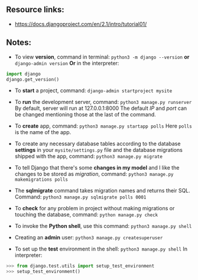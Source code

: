 ## Resource links:
  - https://docs.djangoproject.com/en/2.1/intro/tutorial01/

## Notes:
- To view **version**, command in terminal:
`python3 -m django --version`
**or**
`django-admin version`
**Or** in the interpreter:
```python
import django
django.get_version()
```

- To **start** a project, command:
`django-admin startproject mysite`

- To **run** the development server, command:
`python3 manage.py runserver`
By default, server will run at 127.0.0.1:8000
The default *IP* and *port* can be changed mentioning those at the last of the command.

- To **create** app, command:
`python3 manage.py startapp polls`
Here `polls` is the name of the app.
- To create any necessary database tables according to the database **settings** in your `mysite/settings.py` file and the database migrations shipped with the app, command:
`python3 manage.py migrate`

- To tell Django that there's some **changes in my model** and l like the changes to be stored as *migration*, command:
`python3 manage.py makemigrations polls`

- The **sqlmigrate** command takes migration names and returns their SQL. Command:
`python3 manage.py sqlmigrate polls 0001`

- To **check** for any problem in project without making migrations or touching the database, command:
`python manage.py check`

- To invoke the **Python shell**, use this command:
`python3 manage.py shell`

- Creating an **admin** user:
`python3 manage.py createsuperuser`

- To set up the **test** environment in the shell:
`python3 manage.py shell`
In interpreter:
```python
>>> from django.test.utils import setup_test_environment
>>> setup_test_environment()
```
